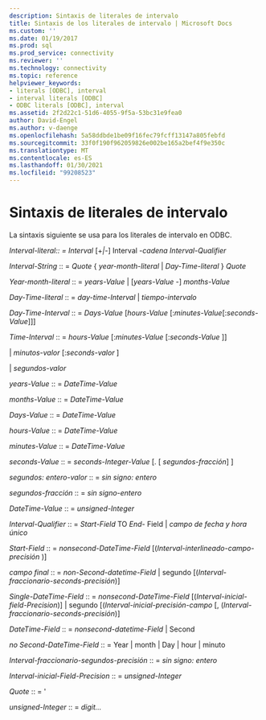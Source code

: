 ```yaml
---
description: Sintaxis de literales de intervalo
title: Sintaxis de los literales de intervalo | Microsoft Docs
ms.custom: ''
ms.date: 01/19/2017
ms.prod: sql
ms.prod_service: connectivity
ms.reviewer: ''
ms.technology: connectivity
ms.topic: reference
helpviewer_keywords:
- literals [ODBC], interval
- interval literals [ODBC]
- ODBC literals [ODBC], interval
ms.assetid: 2f2d22c1-51d6-4055-9f5a-53bc31e9fea0
author: David-Engel
ms.author: v-daenge
ms.openlocfilehash: 5a58ddbde1be09f16fec79fcff13147a805febfd
ms.sourcegitcommit: 33f0f190f962059826e002be165a2bef4f9e350c
ms.translationtype: MT
ms.contentlocale: es-ES
ms.lasthandoff: 01/30/2021
ms.locfileid: "99208523"
---
```

# <a name="interval-literal-syntax"></a>Sintaxis de literales de intervalo
La sintaxis siguiente se usa para los literales de intervalo en ODBC.  
  
 *Interval-literal:: = Interval* [+*&#124;*-] Interval *-cadena Interval-Qualifier*  
  
 *Interval-String* :: = *Quote* { *year-month-literal* &#124; *Day-Time-literal* } *Quote*  
  
 *Year-month-literal* :: = *years-Value* &#124; [*years-Value* -] *months-Value*  
  
 *Day-Time-literal* :: = *day-time-Interval* &#124; *tiempo-intervalo*  
  
 *Day-Time-Interval* :: = *Days-Value* [*hours-Value* [:*minutes-Value*[:*seconds-Value*]]]  
  
 *Time-Interval* :: = *hours-Value* [:*minutes-Value* [:*seconds-Value* ]]  
  
 &#124; *minutos-valor* [:*seconds-valor* ]  
  
 &#124; *segundos-valor*  
  
 *years-Value* :: = *DateTime-Value*  
  
 *months-Value* :: = *DateTime-Value*  
  
 *Days-Value* :: = *DateTime-Value*  
  
 *hours-Value* :: = *DateTime-Value*  
  
 *minutes-Value* :: = *DateTime-Value*  
  
 *seconds-Value* :: = *seconds-Integer-Value* [. [ *segundos-fracción*] ]  
  
 *segundos: entero-valor* :: = *sin signo: entero*  
  
 *segundos-fracción* :: = *sin signo-entero*  
  
 *DateTime-Value* :: = *unsigned-Integer*  
  
 *Interval-Qualifier* :: = *Start-Field* TO *End-* Field &#124; *campo de fecha y hora único*  
  
 *Start-Field* :: = *nonsecond-DateTime-Field* [(*Interval-interlineado-campo-precisión* )]  
  
 *campo final* :: = *non-Second-datetime-Field* &#124; segundo [(*Interval-fraccionario-seconds-precisión*)]  
  
 *Single-DateTime-Field* :: = *nonsecond-DateTime-Field* [(*Interval-inicial-field-Precision*)] &#124; segundo [(*Interval-inicial-precisión-campo* [, (*Interval-fraccionario-seconds-precisión*)]  
  
 *DateTime-Field* :: = *nonsecond-datetime-Field* &#124; Second  
  
 *no Second-DateTime-Field* :: = Year &#124; month &#124; Day &#124; hour &#124; minuto  
  
 *Interval-fraccionario-segundos-precisión* :: = *sin signo: entero*  
  
 *Interval-inicial-Field-Precision* :: = *unsigned-Integer*  
  
 *Quote* :: = '  
  
 *unsigned-Integer* :: = *digit...*
